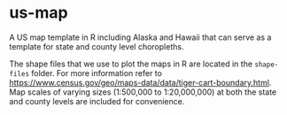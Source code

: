 # us-map
A US map template in R including Alaska and Hawaii that can serve as a template for state and county level choropleths.

The shape files that we use to plot the maps in R are located in the `shape-files` folder. For more information refer to https://www.census.gov/geo/maps-data/data/tiger-cart-boundary.html. Map scales of varying sizes (1:500,000 to 1:20,000,000) at both the state and county levels are included for convenience.
